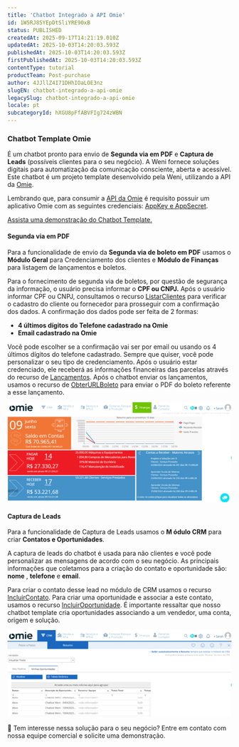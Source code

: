 ```yaml
---
title: 'Chatbot Integrado a API Omie'
id: 1W5RJ85YEpDtSliYRE90xB
status: PUBLISHED
createdAt: 2025-09-17T14:21:19.010Z
updatedAt: 2025-10-03T14:20:03.593Z
publishedAt: 2025-10-03T14:20:03.593Z
firstPublishedAt: 2025-10-03T14:20:03.593Z
contentType: tutorial
productTeam: Post-purchase
author: 4JJllZ4I71DHhIOaLOE3nz
slugEN: chatbot-integrado-a-api-omie
legacySlug: chatbot-integrado-a-api-omie
locale: pt
subcategoryId: hXGU8pFfABVFIg724zWBN
---
```


### Chatbot Template Omie

É um chatbot pronto para envio de **Segunda via em PDF** e **Captura de Leads** (possíveis clientes para o seu negócio). A Weni fornece soluções digitais para automatização da comunicação consciente, aberta e acessível. Este chatbot é um projeto template desenvolvido pela Weni, utilizando a API da [Omie](https://www.omie.com.br/).

Lembrando que, para consumir a [API da Omie](https://developer.omie.com.br/) é requisito possuir um aplicativo Omie com as seguintes credenciais: [AppKey e AppSecret](https://app.omie.com.br/my-apps/).

[Assista uma demonstração do Chatbot Template.](https://www.youtube.com/watch?v=7HtP5Vdm0nc)

#### Segunda via em PDF

Para a funcionalidade de envio da **Segunda via de boleto em PDF** usamos o **Módulo Geral** para Credenciamento dos clientes e **Módulo de Finanças** para listagem de lançamentos e boletos.

Para o fornecimento de segunda via de boletos, por questão de segurança da informação, o usuário precisa informar o **CPF ou CNPJ.** Após o usuário informar CPF ou CNPJ, consultamos o recurso [ListarClientes](https://app.omie.com.br/api/v1/geral/clientes/#ListarClientes) para verificar o cadastro do cliente ou fornecedor para prosseguir com a confirmação dos dados. A confirmação dos dados pode ser feita de 2 formas:
  * **4 últimos dígitos do Telefone cadastrado na Omie**
  * **Email cadastrado na Omie**

Você pode escolher se a confirmação vai ser por email ou usando os 4 últimos dígitos do telefone cadastrado. Sempre que quiser, você pode personalizar o seu tipo de credenciamento.
Após o usuário estar credenciado, ele receberá as informações financeiras das parcelas através do recurso de [Lançamentos](https://app.omie.com.br/api/v1/financas/pesquisartitulos/#PesquisarLancamentos). Após o chatbot enviar os lançamentos, usamos o recurso de [ObterURLBoleto](https://app.omie.com.br/api/v1/financas/pesquisartitulos/#ObterURLBoleto) para enviar o PDF do boleto referente a esse lançamento.

![](https://raw.githubusercontent.com/vtexdocs/help-center-content/refs/heads/main/docs/pt/tutorials/weni-by-vtex/fluxos/chatbot-integrado-a-api-omie_1.png)

#### Captura de Leads

Para a funcionalidade de Captura de Leads usamos o **M ódulo CRM** para criar **Contatos e Oportunidades**.

A captura de leads do chatbot é usada para não clientes e você pode personalizar as mensagens de acordo com o seu negócio. As principais informações que coletamos para a criação do contato e oportunidade são: **nome** , **telefone** e **email**.

Para criar o contato desse lead no módulo de CRM usamos o recurso [IncluirContato](https://app.omie.com.br/api/v1/crm/contatos/#IncluirContato). Para criar uma oportunidade e associar a este contato, usamos o recurso [IncluirOportunidade](https://app.omie.com.br/api/v1/crm/oportunidades/#IncluirOportunidade). É importante ressaltar que nosso chatbot template cria oportunidades associando a um vendedor, uma conta, origem e solução.

![](https://raw.githubusercontent.com/vtexdocs/help-center-content/refs/heads/main/docs/pt/tutorials/weni-by-vtex/fluxos/chatbot-integrado-a-api-omie_2.png)

🤩 Tem interesse nessa solução para o seu negócio? Entre em contato com nossa equipe comercial e solicite uma demonstração.

